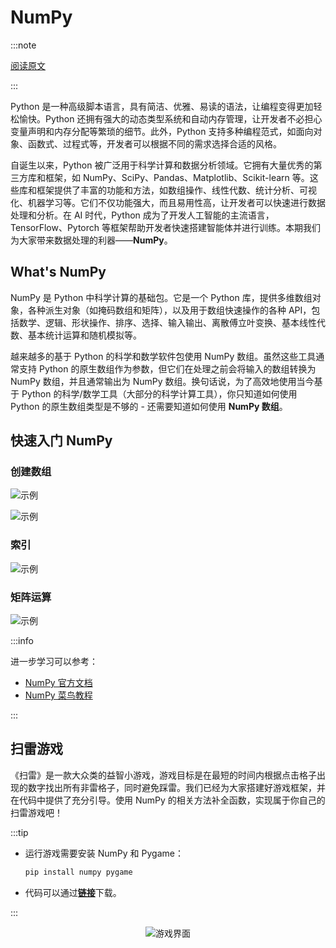 # NumPy

:::note

[阅读原文](https://mp.weixin.qq.com/s/yMiJzZQNsgVy1IQIZ-Pc9Q)

:::

Python 是一种高级脚本语言，具有简洁、优雅、易读的语法，让编程变得更加轻松愉快。Python 还拥有强大的动态类型系统和自动内存管理，让开发者不必担心变量声明和内存分配等繁琐的细节。此外，Python 支持多种编程范式，如面向对象、函数式、过程式等，开发者可以根据不同的需求选择合适的风格。

自诞生以来，Python 被广泛用于科学计算和数据分析领域。它拥有大量优秀的第三方库和框架，如 NumPy、SciPy、Pandas、Matplotlib、Scikit-learn 等。这些库和框架提供了丰富的功能和方法，如数组操作、线性代数、统计分析、可视化、机器学习等。它们不仅功能强大，而且易用性高，让开发者可以快速进行数据处理和分析。在 AI 时代，Python 成为了开发人工智能的主流语言，TensorFlow、Pytorch 等框架帮助开发者快速搭建智能体并进行训练。本期我们为大家带来数据处理的利器——**NumPy**。

## What's NumPy

NumPy 是 Python 中科学计算的基础包。它是一个 Python 库，提供多维数组对象，各种派生对象（如掩码数组和矩阵），以及用于数组快速操作的各种 API，包括数学、逻辑、形状操作、排序、选择、输入输出、离散傅立叶变换、基本线性代数、基本统计运算和随机模拟等。

越来越多的基于 Python 的科学和数学软件包使用 NumPy 数组。虽然这些工具通常支持 Python 的原生数组作为参数，但它们在处理之前会将输入的数组转换为 NumPy 数组，并且通常输出为 NumPy 数组。换句话说，为了高效地使用当今基于 Python 的科学/数学工具（大部分的科学计算工具），你只知道如何使用 Python 的原生数组类型是不够的 - 还需要知道如何使用 **NumPy 数组**。

## 快速入门 NumPy

### 创建数组

![示例](img/1.png)

![示例](img/2.png)

### 索引

![示例](img/3.png)

### 矩阵运算

![示例](img/4.png)

:::info

进一步学习可以参考：

- [NumPy 官方文档](https://numpy.org/doc/stable/)
- [NumPy 菜鸟教程](https://www.runoob.com/numpy/numpy-tutorial.html)

:::

## 扫雷游戏

《扫雷》是一款大众类的益智小游戏，游戏目标是在最短的时间内根据点击格子出现的数字找出所有非雷格子，同时避免踩雷。我们已经为大家搭建好游戏框架，并在代码中提供了充分引导。使用 NumPy 的相关方法补全函数，实现属于你自己的扫雷游戏吧！

:::tip

- 运行游戏需要安装 NumPy 和 Pygame：

    ```bash
    pip install numpy pygame
    ```

- 代码可以通过[**链接**](https://cloud.tsinghua.edu.cn/d/71e62493db9748809840/)下载。

:::

<center>

![游戏界面](img/5.jpeg)</center>
